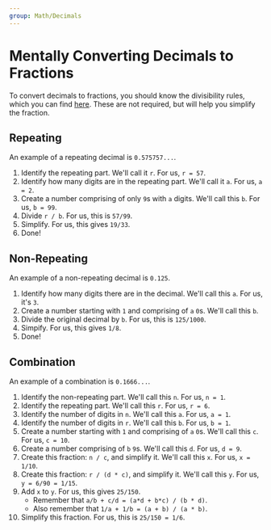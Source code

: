 ```yaml
---
group: Math/Decimals
---
```


# Mentally Converting Decimals to Fractions
To convert decimals to fractions, you should know the divisibility rules, which you can find [here](divisibility). These are not required, but will help you simplify the fraction.

## Repeating
An example of a repeating decimal is `0.575757...`.

 1. Identify the repeating part. We'll call it `r`. For us, `r = 57`.
 2. Identify how many digits are in the repeating part. We'll call it `a`. For us, `a = 2`.
 3. Create a number comprising of only `9`s with `a` digits. We'll call this `b`. For us, `b = 99`.
 4. Divide `r / b`. For us, this is `57/99`.
 5. Simplify. For us, this gives `19/33`.
 6. Done!

## Non-Repeating
An example of a non-repeating decimal is `0.125`.

 1. Identify how many digits there are in the decimal. We'll call this `a`. For us, it's `3`.
 2. Create a number starting with `1` and comprising of `a` `0`s. We'll call this `b`.
 3. Divide the original decimal by `b`. For us, this is `125/1000`.
 4. Simpify. For us, this gives `1/8`.
 5. Done!

## Combination
An example of a combination is `0.1666...`.

 1. Identify the non-repeating part. We'll call this `n`. For us, `n = 1`.
 2. Identify the repeating part. We'll call this `r`. For us, `r = 6`.
 3. Identify the number of digits in `n`. We'll call this `a`. For us, `a = 1`.
 4. Identify the number of digits in `r`. We'll call this `b`. For us, `b = 1`.
 5. Create a number starting with `1` and comprising of `a` `0`s. We'll call this `c`. For us, `c = 10`.
 6. Create a number comprising of `b` `9`s. We'll call this `d`. For us, `d = 9`.
 7. Create this fraction: `n / c`, and simplify it. We'll call this `x`. For us, `x = 1/10`.
 8. Create this fraction: `r / (d * c)`, and simplify it. We'll call this `y`. For us, `y = 6/90 = 1/15`.
 9. Add `x` to `y`. For us, this gives `25/150`.
     - Remember that `a/b + c/d = (a*d + b*c) / (b * d)`.
     - Also remember that `1/a + 1/b = (a + b) / (a * b)`.
 10. Simplify this fraction. For us, this is `25/150 = 1/6`.

